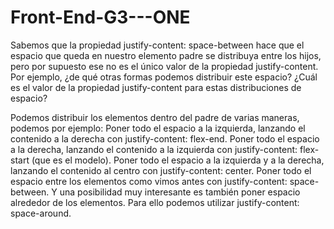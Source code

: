 # Front-End-G3---ONE
Sabemos que la propiedad justify-content: space-between hace que el espacio que queda en nuestro elemento padre se distribuya entre los hijos, pero por supuesto ese no es el único valor de la propiedad justify-content. Por ejemplo, ¿de qué otras formas podemos distribuir este espacio?
¿Cuál es el valor de la propiedad justify-content para estas distribuciones de espacio?

Podemos distribuir los elementos dentro del padre de varias maneras, podemos por ejemplo:
Poner todo el espacio a la izquierda, lanzando el contenido a la derecha con justify-content: flex-end.
Poner todo el espacio a la derecha, lanzando el contenido a la izquierda con justify-content: flex-start (que es el modelo).
Poner todo el espacio a la izquierda y a la derecha, lanzando el contenido al centro con justify-content: center.
Poner todo el espacio entre los elementos como vimos antes con justify-content: space-between.
Y una posibilidad muy interesante es también poner espacio alrededor de los elementos. Para ello podemos utilizar justify-content: space-around.
